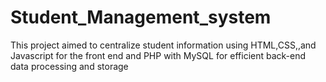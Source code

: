 # Student_Management_system
This project aimed to centralize student information using HTML,CSS,,and Javascript for the front end and PHP with MySQL for efficient back-end data  processing and storage
